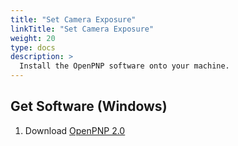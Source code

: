 ```yaml
---
title: "Set Camera Exposure"
linkTitle: "Set Camera Exposure"
weight: 20
type: docs
description: >
  Install the OpenPNP software onto your machine.
---
```


## Get Software (Windows)

1. Download [OpenPNP 2.0](https://openpnp.org/downloads/)


